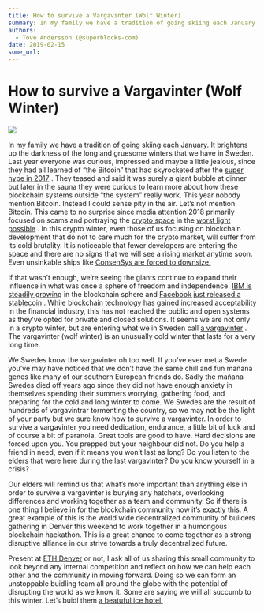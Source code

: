 ```yaml
---
title: How to survive a Vargavinter (Wolf Winter)
summary: In my family we have a tradition of going skiing each January. It brightens up the darkness of the long and gruesome winters that we have in Sweden. Last year everyone was curious, impressed and maybe a little jealous, since they had all learned of “the Bitcoin” that had skyrocketed after the super hype in 2017 . They teased and said it was surely a giant bubble at dinner but later in the sauna they were curious to learn more about how these blockchain systems outside “the system” really work. T
authors:
  - Tove Andersson (@superblocks-com)
date: 2019-02-15
some_url: 
---
```


# How to survive a Vargavinter (Wolf Winter)


![](https://api.kauri.io:443/ipfs/QmSX3VPv9NM8PPaArTv12ud2hw1NkpAdsbbCvTcLeYrHmv)

In my family we have a tradition of going skiing each January. It brightens up the darkness of the long and gruesome winters that we have in Sweden. Last year everyone was curious, impressed and maybe a little jealous, since they had all learned of “the Bitcoin” that had skyrocketed after the 
[super hype in 2017](https://www.nytimes.com/2018/01/13/style/bitcoin-millionaires.html)
 . They teased and said it was surely a giant bubble at dinner but later in the sauna they were curious to learn more about how these blockchain systems outside “the system” really work. This year nobody mention Bitcoin. Instead I could sense pity in the air. Let’s not mention Bitcoin.
This came to no surprise since media attention 2018 primarily focused on scams and portraying the 
[crypto space](https://news.yahoo.com/yep-bitcoin-bubble-popped-113013321.html?guccounter=1)
 in the 
[worst light possible](https://breakermag.com/trapped-at-sea-with-cryptos-nouveau-riche/?fbclid=IwAR1Cj61733T2VVk6Ggcv643dkSayaJhh17c2n1gghDxV9hozCV346pyEZ44)
 .
In this crypto winter, even those of us focusing on blockchain development that do not to care much for the crypto market, will suffer from its cold brutality. It is noticeable that fewer developers are entering the space and there are no signs that we will see a rising market anytime soon. Even unsinkable ships like 
[ConsenSys are forced to downsize.](https://www.forbes.com/sites/billybambrough/2018/12/05/bitcoin-bear-market-and-crypto-winter-sparks-ethereum-changes/amp/)
 
If that wasn’t enough, we’re seeing the giants continue to expand their influence in what was once a sphere of freedom and independence. 
[IBM is steadily growing](https://bitcoinexchangeguide.com/nestle-affirms-ibm-food-trust-blockchain-initiative-will-expand-in-2019)
 in the blockchain sphere and 
[Facebook just released a stablecoin](https://www.bloomberg.com/opinion/articles/2018-12-24/facebook-s-mark-zuckerberg-uses-blockchain-for-his-own-ends)
 . While blockchain technology has gained increased acceptability in the financial industry, this has not reached the public and open systems as they’ve opted for private and closed solutions.
It seems we are not only in a crypto winter, but are entering what we in Sweden call 
[a vargavinter](https://blogs.transparent.com/swedish/a-really-cold-swedish-winter-en-riktig-vargavinter/)
 . The vargavinter (wolf winter) is an unusually cold winter that lasts for a very long time.

We Swedes know the vargavinter oh too well. If you’ve ever met a Swede you’ve may have noticed that we don’t have the same chill and fun mañana genes like many of our southern European friends do. Sadly the mañana Swedes died off years ago since they did not have enough anxiety in themselves spending their summers worrying, gathering food, and preparing for the cold and long winter to come. We Swedes are the result of hundreds of vargavintrar tormenting the country, so we may not be the light of your party but we sure know how to survive a vargavinter. In order to survive a vargavinter you need dedication, endurance, a little bit of luck and of course a bit of paranoia.
Great tools are good to have. Hard decisions are forced upon you. You prepped but your neighbour did not. Do you help a friend in need, even if it means you won’t last as long? Do you listen to the elders that were here during the last vargavinter? Do you know yourself in a crisis?

Our elders will remind us that what’s more important than anything else in order to survive a vargavinter is burying any hatchets, overlooking differences and working together as a team and community. So if there is one thing I believe in for the blockchain community now it’s exactly this.
A great example of this is the world wide decentralized community of builders gathering in Denver this weekend to work together in a humongous blockchain hackathon. This is a great chance to come together as a strong disruptive alliance in our strive towards a truly decentralized future.

Present at 
[ETH Denver](https://www.ethdenver.com/)
 or not, I ask all of us sharing this small community to look beyond any internal competition and reflect on how we can help each other and the community in moving forward. Doing so we can form an unstoppable buidling team all around the globe with the potential of disrupting the world as we know it.
Some are saying we will all succumb to this winter. Let’s buidl them 
[a beatuful ice hotel.](https://www.goodhousekeeping.com/uk/lifestyle/travel/g26005891/icehotel-sweden-holidays/)
 
